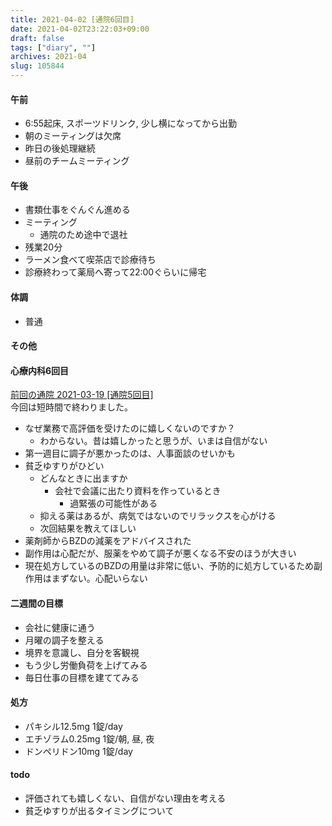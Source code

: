 ```yaml
---
title: 2021-04-02 [通院6回目] 
date: 2021-04-02T23:22:03+09:00
draft: false
tags: ["diary", ""]
archives: 2021-04
slug: 105844
---
```

#### 午前
- 6:55起床, スポーツドリンク, 少し横になってから出勤
- 朝のミーティングは欠席
- 昨日の後処理継続
- 昼前のチームミーティング
#### 午後
- 書類仕事をぐんぐん進める
- ミーティング
  - 通院のため途中で退社
- 残業20分
- ラーメン食べて喫茶店で診療待ち
- 診療終わって薬局へ寄って22:00ぐらいに帰宅
#### 体調
- 普通
#### その他
#### 心療内科6回目  
[前回の通院 2021-03-19 [通院5回目]](https://sk85.org/d/posts/2021/03/19/602252/)  
今回は短時間で終わりました。

- なぜ業務で高評価を受けたのに嬉しくないのですか？
  - わからない。昔は嬉しかったと思うが、いまは自信がない
- 第一週目に調子が悪かったのは、人事面談のせいかも
- 貧乏ゆすりがひどい
  - どんなときに出ますか
    - 会社で会議に出たり資料を作っているとき
      - 過緊張の可能性がある
  - 抑える薬はあるが、病気ではないのでリラックスを心がける
  - 次回結果を教えてほしい
- 薬剤師からBZDの減薬をアドバイスされた
 - 副作用は心配だが、服薬をやめて調子が悪くなる不安のほうが大きい
  - 現在処方しているのBZDの用量は非常に低い、予防的に処方しているため副作用はまずない。心配いらない
#### 二週間の目標
- 会社に健康に通う
- 月曜の調子を整える
- 境界を意識し、自分を客観視
- もう少し労働負荷を上げてみる
- 毎日仕事の目標を建ててみる
#### 処方
- パキシル12.5mg 1錠/day
- エチゾラム0.25mg 1錠/朝, 昼, 夜
- ドンペリドン10mg 1錠/day  

#### todo
- 評価されても嬉しくない、自信がない理由を考える
- 貧乏ゆすりが出るタイミングについて